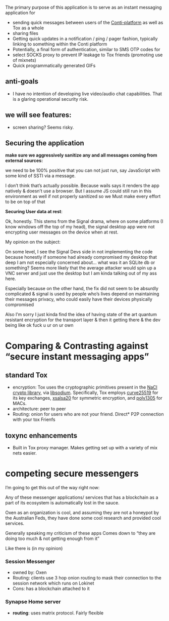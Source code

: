 The primary purpose of this application is to serve as an instant messaging application for

- sending quick messages between users of the [Conti-platform]() as well as Tox as a whole
- sharing files
- Getting quick updates in a notification / ping / pager fashion, typically linking to something within the Conti platform
- Potentially, a final form of authentication, similar to SMS OTP codes for
- select SOCKS proxy to prevent IP leakage to Tox friends (promoting use of mixnets)
- Quick programmatically generated GIFs

## anti-goals

- I have no intention of developing live video/audio chat capabilities. That is a glaring operational security risk.

## we will see features:

- screen sharing? Seems risky.

## Securing the application

**make sure we aggressively sanitize any and all messages coming from external sources:** 

we need to be 100% positive that you can not just run, say JavaScript with some kind of SSTI via a message.

I don’t think that’s actually possible. Because wails says it renders the app natively & doesn’t use a browser. But I assume JS could still run in this environment as well if not properly sanitized so we Must make every effort to be on top of that

**Securing User data at rest**:

Ok, honestly. This stems from the Signal drama, where on some platforms (I know windows off the top of my head), the signal desktop app were not encrypting user messages on the device when at rest. 

My opinion on the subject: 

On some level, I see the Signal Devs side in not implementing the code because honestly if someone had already compromised my desktop that deep I am not especially concerned about… what was it an SQLite db or something? Seems more likely that the average attacker would spin up a VNC server and just use the desktop but I am kinda talking out of my ass here.

Especially because on the other hand, the fix did not seem to be absurdly complicated & signal is used by people who’s lives depend on maintaining their messages privacy, who could easily have their devices physically compromised 

Also I’m sorry I just kinda find the idea of having state of the art quantum resistant encryption for the transport layer & then it getting there & the dev being like ok fuck u ur on ur own

# Comparing & Contrasting against “secure instant messaging apps”

## standard Tox

- encryption: Tox uses the cryptographic primitives present in the [NaCl crypto library](http://nacl.cr.yp.to/index.html), via [libsodium](https://github.com/jedisct1/libsodium). Specifically, Tox employs [curve25519](https://en.wikipedia.org/wiki/Curve25519) for its key exchanges, [xsalsa20](https://download.libsodium.org/doc/advanced/xsalsa20.html) for symmetric encryption, and [poly1305](https://en.wikipedia.org/wiki/Poly1305) for MACs.
- architecture: peer to peer
- Routing: onion for users who are not your friend. Direct* P2P connection with your tox Frienfs

## toxync enhancements

- Built in Tox proxy manager. Makes getting set up with a variety of mix nets easier.

# competing secure messengers

I’m going to get this out of the way right now:

Any of these  messenger applications/ services that has a blockchain as a part of its ecosystem is automatically lost in the sauce. 

Oxen as an organization is cool, and assuming they are not a honeypot by the Australian Feds, they have done some cool research and provided cool services.

Generally speaking my criticism of these apps Comes down to “they are doing too much & not getting enough from it”

Like there is (in my opinion)

### Session Messenger

- owned by: Oxen
- Routing: clients use 3 hop onion routing to mask their connection to the session network which runs on Lokinet
- Cons: has a blockchain attached to it

### Synapse Home server

- **routing**: uses matrix protocol. Fairly flexible